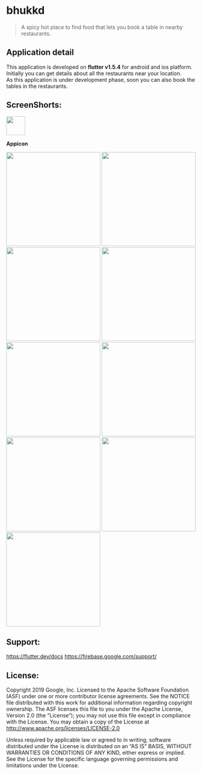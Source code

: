 # bhukkd 
> A spicy hot place to find food that lets you book a table in nearby restaurants.

## Application detail
This application is developed on **flutter v1.5.4** for android and ios platform. Initially you can get details about all the restaurants near your location.
<br>
As this application is under development phase, soon you can also book the tables in the restaurants.

## ScreenShorts:
<p float="left">
  <a href="https://imgur.com/Mw28Pwg.jpg"><img src="https://imgur.com/Mw28Pwg.jpg" width="50"></a>
<p><b>Appicon</b></p>
  
<a href="https://imgur.com/HCjFdaJ.jpg" width="250"></a>
<a href="https://imgur.com/mEZhK1u.jpg"><img src="https://imgur.com/mEZhK1u.jpg" width="250"></a>
<a href="https://imgur.com/8VyUrSz.jpg"><img src="https://imgur.com/8VyUrSz.jpg" width="250"></a>
<a href="https://imgur.com/FvNqfKU.jpg"><img src="https://imgur.com/FvNqfKU.jpg" width="250"></a>
<a href="https://imgur.com/qT65auw.jpg"><img src="https://imgur.com/qT65auw.jpg" width="250"></a>
<a href="https://imgur.com/KA6Ne3g.jpg"><img src="https://imgur.com/KA6Ne3g.jpg" width="250"></a>
<a href="https://imgur.com/8nHHNkj.jpg"><img src="https://imgur.com/8nHHNkj.jpg" width="250"></a>
<a href="https://imgur.com/77z8SmG.jpg"><img src="https://imgur.com/77z8SmG.jpg" width="250"></a>
<a href="https://imgur.com/devAatO.jpg"><img src="https://imgur.com/devAatO.jpg" width="250"></a>
<a href="https://imgur.com/aBQs1GL.jpg"><img src="https://imgur.com/aBQs1GL.jpg" width="250"></a>
</p>

## Support:
https://flutter.dev/docs
https://firebase.google.com/support/

## License:
Copyright 2019 Google, Inc. Licensed to the Apache Software Foundation (ASF) under one or more contributor license agreements. See the NOTICE file distributed with this work for additional information regarding copyright ownership. The ASF licenses this file to you under the Apache License, Version 2.0 (the “License”); you may not use this file except in compliance with the License. You may obtain a copy of the License at http://www.apache.org/licenses/LICENSE-2.0

Unless required by applicable law or agreed to in writing, software distributed under the License is distributed on an “AS IS” BASIS, WITHOUT WARRANTIES OR CONDITIONS OF ANY KIND, either express or implied. See the License for the specific language governing permissions and limitations under the License.
